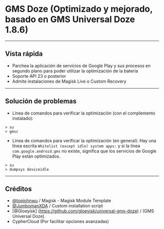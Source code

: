 # GMS Doze (Optimizado y mejorado, basado en GMS Universal Doze 1.8.6)

---
## Vista rápida
- Parchea la aplicación de servicios de Google Play y sus procesos en segundo plano para poder utilizar la optimización de la batería
- Soporte API 23 o posterior
- Admite instalaciones de Magisk Live o Custom Recovery
---
## Solución de problemas
- Línea de comandos para verificar la optimización (con el complemento instalado):
```
> su
> gmsc
```
- Línea de comandos para verificar la optimización (en general):
Hay una línea escrita `Whitelist (except idle) system apps:` y si la línea `com.google.android.gms` no existe, significa que los servicios de Google Play están optimizados.
```
> su
> dumpsys deviceidle
```
---
## Créditos
- [@topjohnwu](https://github.com/topjohnwu) / Magisk - Magisk Module Template
- [@JumbomanXDA](https://github.com/JumbomanXDA) / Custom installation script
- [@Gloeyisk] (https://github.com/gloeyisk/universal-gms-doze) / (GMS Universal Doze).
- CypherCloud (Por facilitar opciones avanzadas)
